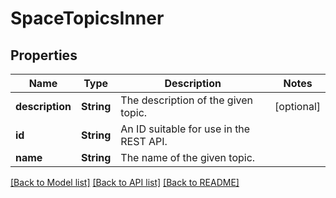 # SpaceTopicsInner

## Properties
Name | Type | Description | Notes
------------ | ------------- | ------------- | -------------
**description** | **String** | The description of the given topic. | [optional] 
**id** | **String** | An ID suitable for use in the REST API. | 
**name** | **String** | The name of the given topic. | 

[[Back to Model list]](../README.md#documentation-for-models) [[Back to API list]](../README.md#documentation-for-api-endpoints) [[Back to README]](../README.md)


